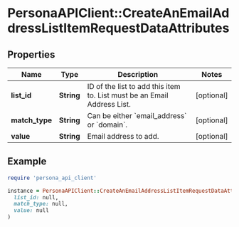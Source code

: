 # PersonaAPIClient::CreateAnEmailAddressListItemRequestDataAttributes

## Properties

| Name | Type | Description | Notes |
| ---- | ---- | ----------- | ----- |
| **list_id** | **String** | ID of the list to add this item to. List must be an Email Address List. | [optional] |
| **match_type** | **String** | Can be either &#x60;email_address&#x60; or &#x60;domain&#x60;. | [optional] |
| **value** | **String** | Email address to add. | [optional] |

## Example

```ruby
require 'persona_api_client'

instance = PersonaAPIClient::CreateAnEmailAddressListItemRequestDataAttributes.new(
  list_id: null,
  match_type: null,
  value: null
)
```

